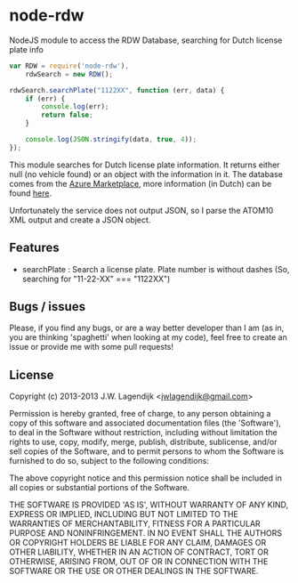 node-rdw
===========

NodeJS module to access the RDW Database, searching for Dutch license plate info

```js
var RDW = require('node-rdw'),
    rdwSearch = new RDW();

rdwSearch.searchPlate("1122XX", function (err, data) {
    if (err) {
        console.log(err);
        return false;
    }

    console.log(JSON.stringify(data, true, 4));
});

```

This module searches for Dutch license plate information. It returns either null (no vehicle found) or an object with the information in it. The database comes from the [Azure Marketplace](http://datamarket.azure.com/dataset/opendata.rdw/vrtg.open.data#schema), more information (in Dutch) can be found [here](http://www.rdw.nl/Zakelijk/Paginas/Open-data.aspx).

Unfortunately the service does not output JSON, so I parse the ATOM10 XML output and create a JSON object.

## Features

* searchPlate : Search a license plate. Plate number is without dashes (So, searching for "11-22-XX" === "1122XX")

## Bugs / issues

Please, if you find any bugs, or are a way better developer than I am (as in, you are thinking 'spaghetti' when looking at my code), feel free to create an issue or provide me with some pull requests!

## License

Copyright (c) 2013-2013 J.W. Lagendijk &lt;jwlagendijk@gmail.com&gt;

Permission is hereby granted, free of charge, to any person obtaining
a copy of this software and associated documentation files (the
'Software'), to deal in the Software without restriction, including
without limitation the rights to use, copy, modify, merge, publish,
distribute, sublicense, and/or sell copies of the Software, and to
permit persons to whom the Software is furnished to do so, subject to
the following conditions:

The above copyright notice and this permission notice shall be
included in all copies or substantial portions of the Software.

THE SOFTWARE IS PROVIDED 'AS IS', WITHOUT WARRANTY OF ANY KIND,
EXPRESS OR IMPLIED, INCLUDING BUT NOT LIMITED TO THE WARRANTIES OF
MERCHANTABILITY, FITNESS FOR A PARTICULAR PURPOSE AND NONINFRINGEMENT.
IN NO EVENT SHALL THE AUTHORS OR COPYRIGHT HOLDERS BE LIABLE FOR ANY
CLAIM, DAMAGES OR OTHER LIABILITY, WHETHER IN AN ACTION OF CONTRACT,
TORT OR OTHERWISE, ARISING FROM, OUT OF OR IN CONNECTION WITH THE
SOFTWARE OR THE USE OR OTHER DEALINGS IN THE SOFTWARE.
